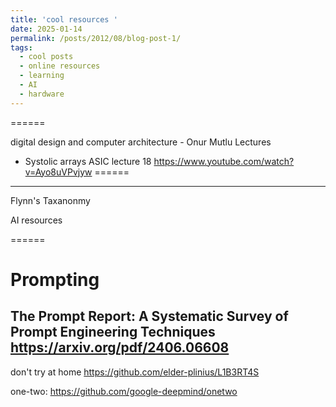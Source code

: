 ```yaml
---
title: 'cool resources '
date: 2025-01-14
permalink: /posts/2012/08/blog-post-1/
tags:
  - cool posts
  - online resources
  - learning 
  - AI
  - hardware
---
```


======

digital design and computer architecture - Onur Mutlu Lectures
- Systolic arrays ASIC lecture 18 https://www.youtube.com/watch?v=Ayo8uVPvjyw
======

------
Flynn's Taxanonmy

AI resources

======

Prompting
======

The Prompt Report: A Systematic Survey of Prompt Engineering
Techniques
https://arxiv.org/pdf/2406.06608
------
don't try at home
https://github.com/elder-plinius/L1B3RT4S

one-two: https://github.com/google-deepmind/onetwo



